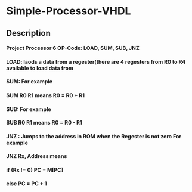 # Simple-Processor-VHDL
## Description
#### Project Processor 6 OP-Code: LOAD, SUM, SUB, JNZ 
#### LOAD: laods a data from a regester(there are 4 regesters from R0 to R4 available to load data from
#### SUM: For example
#### SUM R0 R1 means R0 = R0 + R1
#### SUB: For example
#### SUB R0 R1 means R0 = R0 - R1
#### JNZ : Jumps to the address in ROM when the Regester is not zero For example
  #### JNZ Rx, Address means
  #### if (Rx != 0) PC = M[PC]
  #### else PC = PC + 1
